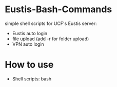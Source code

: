 # Eustis-Bash-Commands
simple shell scripts for UCF's Eustis server:
- Eustis auto login
- file upload (add -r for folder upload)
- VPN auto login

# How to use
* Shell scripts: bash <script name>.sh
> ex: bash auto-login.sh

* Expect scripts: expect <script name>.exp
> ex: expect vpn.exp

# IMPORTANT
* replace username and password to use scripts properly
* must have VPN (Cisco AnyConnect VPN cilent) already installed if using vpn.exp

